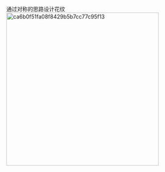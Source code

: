 通过对称的思路设计花纹
<img width="400" alt="ca6b0f51fa08f8429b5b7cc77c95f13" src="https://user-images.githubusercontent.com/91371614/141111927-3157860e-134e-4588-826b-0d309a41023c.png">
